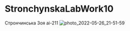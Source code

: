 # StronchynskaLabWork10
Стрончинська Зоя аі-211 ![photo_2022-05-26_21-51-59](https://user-images.githubusercontent.com/101995633/170556876-7720b3c2-0c79-493e-8a06-e2b175162a99.jpg)
